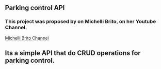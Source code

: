 ## Parking control API

### This project was proposed by on Michelli Brito, on her Youtube Channel.
[Michelli Brito Channel](https://www.youtube.com/c/MichelliBrito)

## Its a simple API that do CRUD operations for parking control.

